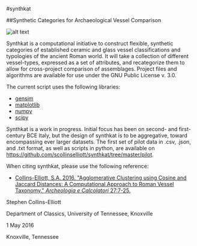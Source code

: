 #synthkat

##Synthetic Categories for Archaeological Vessel Comparison

![alt text](http://web.utk.edu/~scolli46/images/synthkatimg.jpg "terra sigillata")

Synthkat is a computational initiative to construct flexible, synthetic categories of established ceramic and glass vessel classifications and typologies of the ancient Roman world. It will take a collection of different vessel-types, expressed as a set of attributes, and recategorize them to allow for cross-project comparison of assemblages. Project files and algorithms are available for use under the GNU Public License v. 3.0.

The current script uses the following libraries:
- [gensim](https://radimrehurek.com/gensim/)
- [matplotlib](http://matplotlib.org/)
- [numpy](http://www.numpy.org)
- [scipy](https://www.scipy.org)

Synthkat is a work in progress. Initial focus has been on second- and first-century BCE Italy, but the design of synthkat is to be aggregative, toward encompassing ever larger datasets. The first set of pilot data in .csv, .json, and .txt format, as well as scripts in python, are available on https://github.com/scollinselliott/synthkat/tree/master/pilot.

When citing synthkat, please use the following reference: 
- [Collins-Elliott, S.A. 2016. "Agglomerative Clustering using Cosine and Jaccard Distances: A Computational Approach to Roman Vessel Taxonomy." _Archeologia e Calcolatori_ 27:7-25.](http://soi.cnr.it/archcalc/)

Stephen Collins-Elliott

Department of Classics, University of Tennessee, Knoxville

1 May 2016

Knoxville, Tennessee
